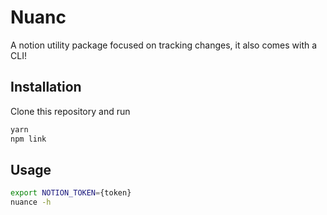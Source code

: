 # Nuanc
A notion utility package focused on tracking changes, it also comes with a CLI!

## Installation
Clone this repository and run
```bash
yarn
npm link
```

## Usage
```bash
export NOTION_TOKEN={token}
nuance -h
```

